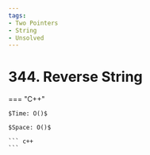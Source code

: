 ```yaml
---
tags:
- Two Pointers
- String
- Unsolved
---
```



# 344. Reverse String

=== "C++"

    $Time: O()$

    $Space: O()$

    ``` c++
    ```
